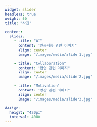 ```yaml
---
widget: slider
headless: true
weight: 80
title: "사진"

content:
  slides:
    - title: "AI"
      content: "인공지능 관련 이미지"
      align: center
      image: "/images/media/slider1.jpg"

    - title: "Collaboration"
      content: "협업 관련 이미지"
      align: center
      image: "/images/media/slider2.jpg"

    - title: "Motivation"
      content: "영감 관련 이미지"
      align: center
      image: "/images/media/slider3.jpg"

design:
  height: "420px"
  interval: 4000
---
```

